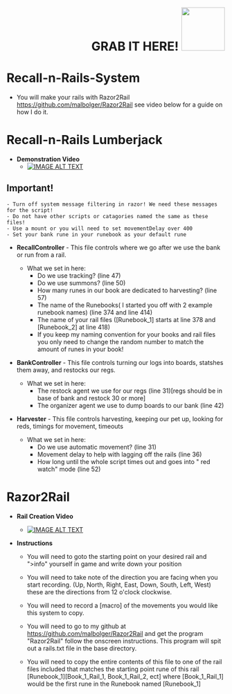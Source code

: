 <div id="header" align="right">
	<h1>
  		GRAB IT HERE! <img src="https://s3.envato.com/files/148177745/Still.jpg" width="100"/>
	</h1>
</div>

# Recall-n-Rails-System   
- You will make your rails with Razor2Rail https://github.com/malbolger/Razor2Rail see video below for a guide on how I do it.

# Recall-n-Rails Lumberjack
- **Demonstration Video**
	- [![IMAGE ALT TEXT](https://user-images.githubusercontent.com/11452884/168732442-1fcbbf44-3287-498e-86dd-0aa43a5aa1cd.png)](https://www.youtube.com/watch?v=_5iBAGw_LBE "Recall -n- Rails Demo")
	 
## **Important!** ##
	- Turn off system message filtering in razor! We need these messages for the script!
	- Do not have other scripts or catagories named the same as these files!
	- Use a mount or you will need to set movementDelay over 400
	- Set your bank rune in your runebook as your default rune
	
- **RecallController** - This file controls where we go after we use the bank or run from a rail.
	- What we set in here:
		- Do we use tracking? (line 47)
		- Do we use summons? (line 50)
		- How many runes in our book are dedicated to harvesting? (line 57)
		- The name of the Runebooks( I started you off with 2 example runebook names) (line 374 and line 414)
		- The name of your rail files ([Runebook_1] starts at line 378 and [Runebook_2] at line 418)
		- If you keep my naming convention for your books and rail files you only need to change the random number to match the amount of runes in your book!

- **BankController** - This file controls turning our logs into boards, statshes them away, and restocks our regs.
	- What we set in here:
		- The restock agent we use for our regs (line 31)[regs should be in base of bank and restock 30 or more]
		- The organizer agent we use to dump boards to our bank (line 42)

- **Harvester** - This file controls harvesting, keeping our pet up, looking for reds, timings for movement, timeouts
	- What we set in here:
		- Do we use automatic movement? (line 31)
		- Movement delay to help with lagging off the rails (line 36)
		- How long until the whole script times out and goes into " red watch" mode (line 52)

# Razor2Rail

- **Rail Creation Video**
	- [![IMAGE ALT TEXT](https://user-images.githubusercontent.com/11452884/167266722-cae5765e-c830-42ac-aa7f-83e71f90dbd1.jpg)](https://www.youtube.com/watch?v=xAIKKuQ62sI "Rail Creation for Razor2Rail")

- **Instructions**
	- You will need to goto the starting point on your desired rail and ">info" yourself in game and write down your position

	- You will need to take note of the direction you are facing when you start recording. (Up, North, Right, East, Down, South, Left, West) these are the directions from 12 o'clock clockwise.

	- You will need to record a [macro] of the movements you would like this system to copy. 

	- You will need to go to my github at https://github.com/malbolger/Razor2Rail and get the program "Razor2Rail" follow the onscreen instructions. This program will spit out a rails.txt file in the base directory. 

	- You will need to copy the entire contents of this file to one of the rail files included that matches the starting point rune of this rail [Runebook_1][Book_1_Rail_1, Book_1_Rail_2, ect] where [Book_1_Rail_1] would be the first rune in the Runebook named [Runebook_1]
